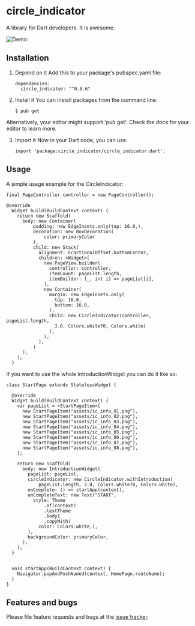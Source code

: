 # circle_indicator

A library for Dart developers. It is awesome.

![Demo:](https://raw.githubusercontent.com/thelong1EU/circle_indicator/master/indicator.gif)

## Installation

1. Depend on it
Add this to your package's pubspec.yaml file:

       dependencies:
         circle_indicator: "^0.0.6"
         
2. Install it
You can install packages from the command line:

       $ pub get
       
Alternatively, your editor might support 'pub get'. Check the docs for your editor to learn more.

3. Import it
Now in your Dart code, you can use:

       import 'package:circle_indicator/circle_indicator.dart';




## Usage

A simple usage example for the CircleIndicator:
    
    final PageController controller = new PageController();
    
    @override
      Widget build(BuildContext context) {
        return new Scaffold(
          body: new Container(
              padding: new EdgeInsets.only(top: 16.0,),
              decoration: new BoxDecoration(
                  color: primaryColor
              ),
              child: new Stack(
                alignment: FractionalOffset.bottomCenter,
                children: <Widget>[
                  new PageView.builder(
                    controller: controller,
                    itemCount: pageList.length,
                    itemBuilder: (_, int i) => pageList[i],
                  ),
                  new Container(
                    margin: new EdgeInsets.only(
                      top: 16.0,
                      bottom: 16.0,
                    ),
                    child: new CircleIndicator(controller, pageList.length, 
                      3.0, Colors.white70, Colors.white)
                    ),
                  ),
                ],
              )
          ),
        );
      }
      
If you want to use the whole IntroductionWidget you can do it like so:

    class StartPage extends StatelessWidget {
    
      @override
      Widget build(BuildContext context) {
        var pageList = <StartPageItem>[
          new StartPageItem("assets/ic_info_01.png"),
          new StartPageItem("assets/ic_info_02.png"),
          new StartPageItem("assets/ic_info_03.png"),
          new StartPageItem("assets/ic_info_04.png"),
          new StartPageItem("assets/ic_info_05.png"),
          new StartPageItem("assets/ic_info_06.png"),
          new StartPageItem("assets/ic_info_07.png"),
          new StartPageItem("assets/ic_info_08.png"),
        ];
    
        return new Scaffold(
          body: new IntroductionWidget(
            pageList: pageList,
            circleIndicator: new CircleIndicator.withIntroduction(
                pageList.length, 3.0, Colors.white70, Colors.white),
            onComplete: () => startApp(context),
            onCompleteText: new Text("START",
              style: Theme
                  .of(context)
                  .textTheme
                  .body1
                  .copyWith(
                color: Colors.white,),
            ),
            backgroundColor: primaryColor,
          ),
        );
      }
    
    
      void startApp(BuildContext context) {
        Navigator.popAndPushNamed(context, HomePage.routeName);
      }
    }

## Features and bugs

Please file feature requests and bugs at the [issue tracker][tracker].

[tracker]: https://github.com/thelong1EU/circle_indicator/issues
